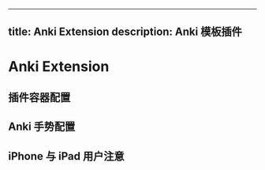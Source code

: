 
---
title: Anki Extension
description: Anki 模板插件
---

# Anki Extension

## 插件容器配置

## Anki 手势配置

## iPhone 与 iPad 用户注意

